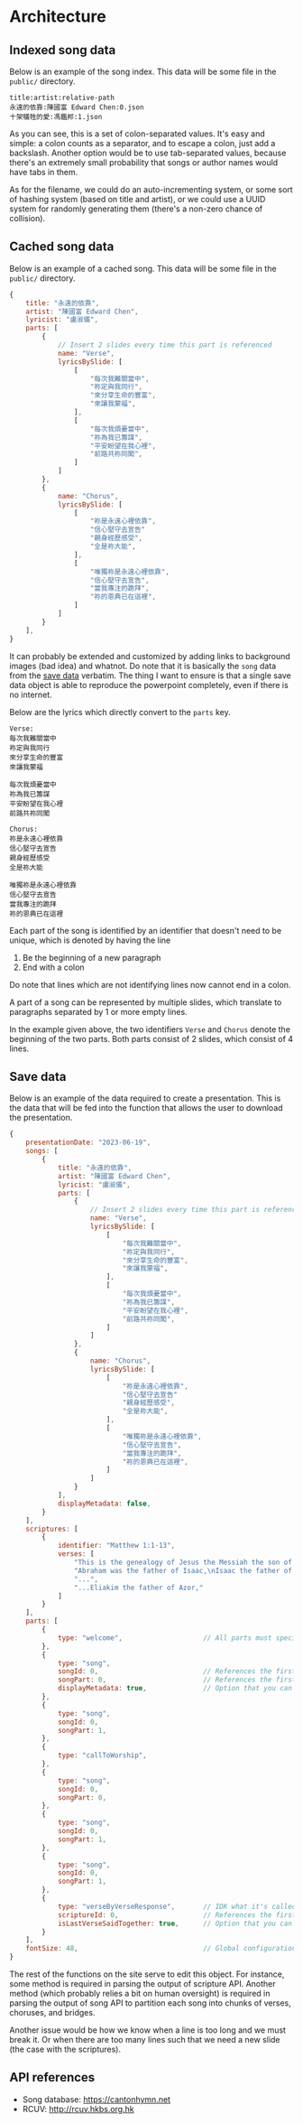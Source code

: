 # Architecture

## Indexed song data

Below is an example of the song index. This data will be some file in the `public/` directory.

```
title:artist:relative-path
永遠的依靠:陳國富 Edward Chen:0.json
十架犠牲的愛:馮鑑邦:1.json
```

As you can see, this is a set of colon-separated values. It's easy and simple: a colon counts as
a separator, and to escape a colon, just add a backslash. Another option would be to use tab-separated
values, because there's an extremely small probability that songs or author names would have tabs in them.

As for the filename, we could do an auto-incrementing system, or some sort of hashing system (based on
title and artist), or we could use a UUID system for randomly generating them (there's a non-zero chance
of collision).

## Cached song data

Below is an example of a cached song. This data will be some file in the `public/` directory.

```js
{
    title: "永遠的依靠",
    artist: "陳國富 Edward Chen",
    lyricist: "盧淑儀",
    parts: [
        {
            // Insert 2 slides every time this part is referenced
            name: "Verse",
            lyricsBySlide: [
                [
                    "每次我難關當中",
                    "祢定與我同行",
                    "來分享生命的豐富",
                    "來讓我蒙福",
                ],
                [
                    "每次我煩憂當中",
                    "祢為我已籌謀",
                    "平安盼望在我心裡",
                    "前路共祢同闖",
                ]
            ]
        },
        {
            name: "Chorus",
            lyricsBySlide: [
                [
                    "祢是永遠心裡依靠",
                    "信心堅守去宣告"
                    "親身經歷感受",
                    "全是祢大能",
                ],
                [
                    "唯獨祢是永遠心裡依靠",
                    "信心堅守去宣告",
                    "當我專注的跪拜",
                    "祢的恩典已在這裡",
                ]
            ]
        }
    ],
}
```

It can probably be extended and customized by adding links to background images (bad idea) and whatnot. Do
note that it is basically the `song` data from the [save data](#save-data) verbatim. The thing I want to
ensure is that a single save data object is able to reproduce the powerpoint completely, even if there is
no internet.

Below are the lyrics which directly convert to the `parts` key.

```
Verse:
每次我難關當中
祢定與我同行
來分享生命的豐富
來讓我蒙福

每次我煩憂當中
祢為我已籌謀
平安盼望在我心裡
前路共祢同闖

Chorus:
祢是永遠心裡依靠
信心堅守去宣告
親身經歷感受
全是祢大能

唯獨祢是永遠心裡依靠
信心堅守去宣告
當我專注的跪拜
祢的恩典已在這裡
```

Each part of the song is identified by an identifier that doesn't need to be unique, which is denoted by
having the line

1. Be the beginning of a new paragraph
2. End with a colon

Do note that lines which are not identifying lines now cannot end in a colon.

A part of a song can be represented by multiple slides, which translate to paragraphs separated by 1 or
more empty lines.

In the example given above, the two identifiers `Verse` and `Chorus` denote the beginning of the two
parts. Both parts consist of 2 slides, which consist of 4 lines.

## Save data

Below is an example of the data required to create a presentation. This is the data that will be fed into
the function that allows the user to download the presentation.

```js
{
    presentationDate: "2023-06-19",
    songs: [
        {
            title: "永遠的依靠",
            artist: "陳國富 Edward Chen",
            lyricist: "盧淑儀",
            parts: [
                {
                    // Insert 2 slides every time this part is referenced
                    name: "Verse",
                    lyricsBySlide: [
                        [
                            "每次我難關當中",
                            "祢定與我同行",
                            "來分享生命的豐富",
                            "來讓我蒙福",
                        ],
                        [
                            "每次我煩憂當中",
                            "祢為我已籌謀",
                            "平安盼望在我心裡",
                            "前路共祢同闖",
                        ]
                    ]
                },
                {
                    name: "Chorus",
                    lyricsBySlide: [
                        [
                            "祢是永遠心裡依靠",
                            "信心堅守去宣告"
                            "親身經歷感受",
                            "全是祢大能",
                        ],
                        [
                            "唯獨祢是永遠心裡依靠",
                            "信心堅守去宣告",
                            "當我專注的跪拜",
                            "祢的恩典已在這裡",
                        ]
                    ]
                }
            ],
            displayMetadata: false,
        }
    ],
    scriptures: [
        {
            identifier: "Matthew 1:1-13",
            verses: [
                "This is the genealogy of Jesus the Messiah the son of David, the son of Abraham:",
                "Abraham was the father of Isaac,\nIsaac the father of Jacob,\nJacob the father of ...",
                "...",
                "...Eliakim the father of Azor,"
            ]
        }
    ],
    parts: [
        {
            type: "welcome",                    // All parts must specify what type they are
        },
        {
            type: "song",
            songId: 0,                          // References the first song on the list
            songPart: 0,                        // References the first part of the song
            displayMetadata: true,              // Option that you can configure (overrides default)
        },
        {
            type: "song",
            songId: 0,
            songPart: 1,
        },
        {
            type: "callToWorship",
        },
        {
            type: "song",
            songId: 0,
            songPart: 0,
        },
        {
            type: "song",
            songId: 0,
            songPart: 1,
        },
        {
            type: "song",
            songId: 0,
            songPart: 1,
        },
        {
            type: "verseByVerseResponse",       // IDK what it's called
            scriptureId: 0,                     // References the first scripture on the list
            isLastVerseSaidTogether: true,      // Option that you can configure
        }
    ],
    fontSize: 48,                               // Global configuration values
}
```

The rest of the functions on the site serve to edit this object. For instance, some method is required in
parsing the output of scripture API. Another method (which probably relies a bit on human oversight) is
required in parsing the output of song API to partition each song into chunks of verses, choruses, and
bridges.

Another issue would be how we know when a line is too long and we must break it. Or when there are too
many lines such that we need a new slide (the case with the scriptures).

## API references

- Song database: https://cantonhymn.net
- RCUV: http://rcuv.hkbs.org.hk
